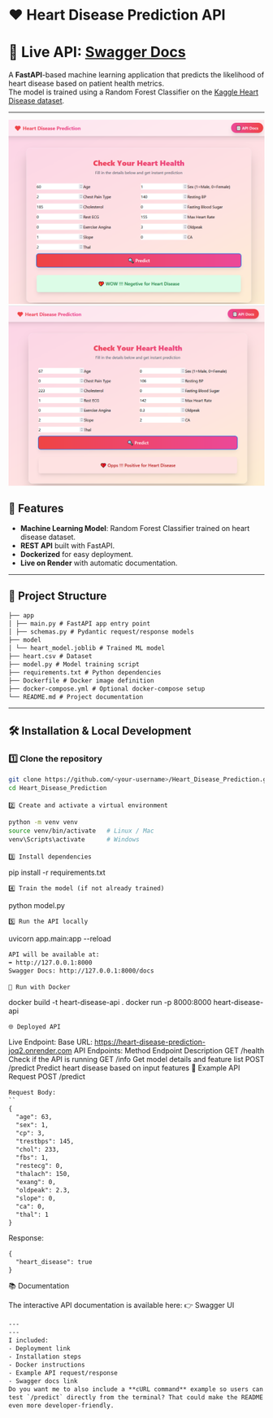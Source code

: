 # ❤️ Heart Disease Prediction API
# 🚀 **Live API**: [Swagger Docs](https://heart-disease-prediction-joq2.onrender.com/docs#/)

A **FastAPI**-based machine learning application that predicts the likelihood of heart disease based on patient health metrics.  
The model is trained using a Random Forest Classifier on the [Kaggle Heart Disease dataset](https://www.kaggle.com/datasets/johnsmith88/heart-disease-dataset).

---
![Screenshot](https://github.com/mahisalman/Heart_Disease_Prediction/blob/main/Screenshot_2.png)
![Screenshot](https://github.com/mahisalman/Heart_Disease_Prediction/blob/main/Screenshot_1.png)
## 📌 Features
- **Machine Learning Model**: Random Forest Classifier trained on heart disease dataset.
- **REST API** built with FastAPI.
- **Dockerized** for easy deployment.
- **Live on Render** with automatic documentation.

---

## 📂 Project Structure
```
├── app
│ ├── main.py # FastAPI app entry point
│ ├── schemas.py # Pydantic request/response models
├── model
│ └── heart_model.joblib # Trained ML model
├── heart.csv # Dataset
├── model.py # Model training script
├── requirements.txt # Python dependencies
├── Dockerfile # Docker image definition
├── docker-compose.yml # Optional docker-compose setup
└── README.md # Project documentation
```

---

## 🛠 Installation & Local Development

### 1️⃣ Clone the repository
```bash
git clone https://github.com/<your-username>/Heart_Disease_Prediction.git
cd Heart_Disease_Prediction

2️⃣ Create and activate a virtual environment

python -m venv venv
source venv/bin/activate   # Linux / Mac
venv\Scripts\activate      # Windows

3️⃣ Install dependencies
```
pip install -r requirements.txt
```
4️⃣ Train the model (if not already trained)
```
python model.py
```
5️⃣ Run the API locally
```
uvicorn app.main:app --reload
```
API will be available at:
➡ http://127.0.0.1:8000
Swagger Docs: http://127.0.0.1:8000/docs

🐳 Run with Docker
```
docker build -t heart-disease-api .
docker run -p 8000:8000 heart-disease-api
```
🌐 Deployed API
```
Live Endpoint:
Base URL: https://heart-disease-prediction-joq2.onrender.com
API Endpoints:
Method	Endpoint	Description
GET	/health	Check if the API is running
GET	/info	Get model details and feature list
POST	/predict	Predict heart disease based on input features
📄 Example API Request
POST /predict
```
Request Body:
``
{
  "age": 63,
  "sex": 1,
  "cp": 3,
  "trestbps": 145,
  "chol": 233,
  "fbs": 1,
  "restecg": 0,
  "thalach": 150,
  "exang": 0,
  "oldpeak": 2.3,
  "slope": 0,
  "ca": 0,
  "thal": 1
}
```
Response:
```
{
  "heart_disease": true
}
```
📚 Documentation

The interactive API documentation is available here:
👉 Swagger UI
```
---
---
I included:
- Deployment link
- Installation steps
- Docker instructions
- Example API request/response
- Swagger docs link
Do you want me to also include a **cURL command** example so users can test `/predict` directly from the terminal? That could make the README even more developer-friendly.

```
